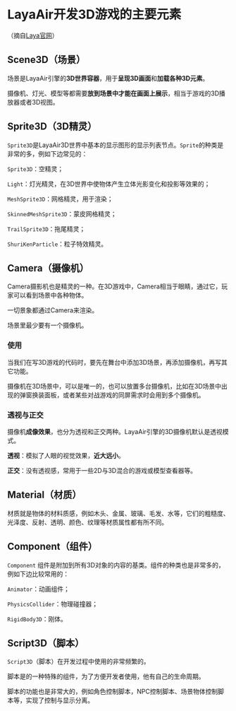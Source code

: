 # LayaAir开发3D游戏的主要元素

（摘自[Laya官网](https://layabox.com)）

## Scene3D（场景）

场景是LayaAir引擎的**3D世界容器**，用于**呈现3D画面**和**加载各种3D元素**。

摄像机、灯光、模型等都需要**放到场景中才能在画面上展示**，相当于游戏的3D播放器或者3D视图。

## Sprite3D（3D精灵）

 `Sprite3D`是LayaAir3D世界中基本的显示图形的显示列表节点。`Sprite`的种类是非常的多，例如下边常见的：

`Sprite3D`：空精灵；

`Light`：灯光精灵，在3D世界中使物体产生立体光影变化和投影等效果的；

`MeshSprite3D`：网格精灵，用于渲染；

`SkinnedMeshSprite3D`：蒙皮网格精灵；

`TrailSprite3D`：拖尾精灵；

`ShuriKenParticle`：粒子特效精灵。

## Camera（摄像机）

 Camera摄影机也是精灵的一种。在3D游戏中，Camera相当于眼睛，通过它，玩家可以看到场景中各种物体。

一切景象都通过Camera来渲染。

场景里最少要有一个摄像机。

### 使用

当我们在写3D游戏的代码时，要先在舞台中添加3D场景，再添加摄像机，再写其它功能。

摄像机在3D场景中，可以是唯一的，也可以放置多台摄像机，比如在3D场景中出现的弹窗换装面板，或者某些对战游戏的同屏需求时会用到多个摄像机。

### 透视与正交

摄像机**成像效果**，也分为透视和正交两种。LayaAir引擎的3D摄像机默认是透视模式。

**透视**：模拟了人眼的视觉效果，**近大远小**。

**正交**：没有透视感，常用于一些2D与3D混合的游戏或模型查看器等。

## Material（材质）

 材质就是物体的材料质感，例如木头、金属、玻璃、毛发、水等，它们的粗糙度、光泽度、反射、透明、颜色、纹理等材质属性都有所不同。

## Component（组件）

 `Component` 组件是附加到所有3D对象的内容的基类。组件的种类也是非常多的，例如下边比较常用的：

`Animator`：动画组件；

`PhysicsCollider`：物理碰撞器；

`RigidBody3D`：刚体。

## Script3D（脚本）

 `Script3D`（脚本）在开发过程中使用的非常频繁的。

脚本是的一种特殊的组件，为了方便开发者使用，他有自己的生命周期。

脚本的功能也是非常大的，例如角色控制脚本，NPC控制脚本、场景物体控制脚本等，实现了控制与显示分离。